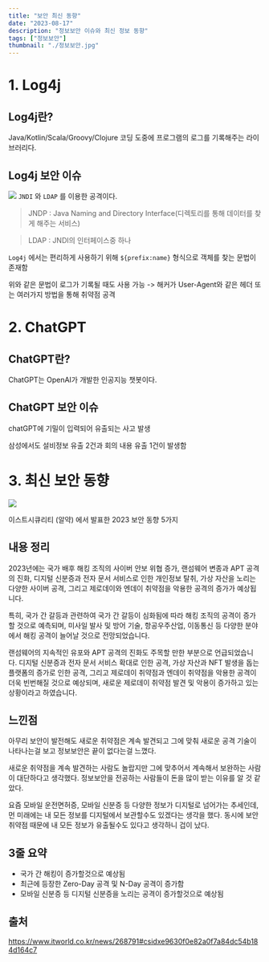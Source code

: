 ```yaml
---
title: "보안 최신 동향"
date: "2023-08-17"
description: "정보보안 이슈와 최신 정보 동향"
tags: ["정보보안"]
thumbnail: "./정보보안.jpg"
---
```


# 1. Log4j

## Log4j란?

Java/Kotlin/Scala/Groovy/Clojure 코딩 도중에 프로그램의 로그를 기록해주는 라이브러리다.

## Log4j 보안 이슈

![](https://velog.velcdn.com/images/dohi/post/a061bd74-fba4-4d1b-b017-be113bb78f19/image.png)
`JNDI` 와 `LDAP` 를 이용한 공격이다.

> JNDP : Java Naming and Directory Interface(디렉토리를 통해 데이터를 찾게 해주는 서비스)

> LDAP : JNDI의 인터페이스중 하나

`Log4j` 에서는 편리하게 사용하기 위해 `${prefix:name}` 형식으로 객체를 찾는 문법이 존재함

위와 같은 문법이 로그가 기록될 때도 사용 가능 -> 해커가 User-Agent와 같은 헤더 또는 여러가지 방법을 통해 취약점 공격

# 2. ChatGPT

## ChatGPT란?

ChatGPT는 OpenAI가 개발한 인공지능 챗봇이다.

## ChatGPT 보안 이슈

chatGPT에 기밀이 입력되어 유출되는 사고 발생

삼성에서도 설비정보 유출 2건과 회의 내용 유출 1건이 발생함

# 3. 최신 보안 동향

![](https://velog.velcdn.com/images/dohi/post/871579cc-3b72-48c6-b659-23813047b2f1/image.png)

이스트시큐리티 (알약) 에서 발표한 2023 보안 동향 5가지

## 내용 정리

2023년에는 국가 배후 해킹 조직의 사이버 안보 위협 증가, 랜섬웨어 변종과 APT 공격의 진화, 디지털 신분증과 전자 문서 서비스로 인한 개인정보 탈취, 가상 자산을 노리는 다양한 사이버 공격, 그리고 제로데이와 엔데이 취약점을 악용한 공격의 증가가 예상됩니다.

특히, 국가 간 갈등과 관련하여 국가 간 갈등이 심화됨에 따라 해킹 조직의 공격이 증가할 것으로 예측되며, 미사일 발사 및 방어 기술, 항공우주산업, 이동통신 등 다양한 분야에서 해킹 공격이 늘어날 것으로 전망되었습니다.

랜섬웨어의 지속적인 유포와 APT 공격의 진화도 주목할 만한 부분으로 언급되었습니다. 디지털 신분증과 전자 문서 서비스 확대로 인한 공격, 가상 자산과 NFT 발생을 돕는 플랫폼의 증가로 인한 공격, 그리고 제로데이 취약점과 엔데이 취약점을 악용한 공격이 더욱 빈번해질 것으로 예상되며, 새로운 제로데이 취약점 발견 및 악용이 증가하고 있는 상황이라고 하였습니다.

## 느낀점

아무리 보안이 발전해도 새로운 취약점은 계속 발견되고 그에 맞춰 새로운 공격 기술이 나타나는걸 보고 정보보안은 끝이 없다는걸 느꼈다.

새로운 취약점을 계속 발견하는 사람도 놀랍지만 그에 맞추어서 계속해서 보완하는 사람이 대단하다고 생각했다. 정보보안을 전공하는 사람들이 돈을 많이 받는 이유를 알 것 같았다.

요즘 모바일 운전면허증, 모바일 신분증 등 다양한 정보가 디지털로 넘어가는 추세인데, 먼 미래에는 내 모든 정보를 디지털에서 보관할수도 있겠다는 생각을 했다. 동시에 보안 취약점 때문에 내 모든 정보가 유출될수도 있다고 생각하니 겁이 났다.

## 3줄 요약

- 국가 간 해킹이 증가할것으로 예상됨
- 최근에 등장한 Zero-Day 공격 및 N-Day 공격이 증가함
- 모바일 신분증 등 디지털 신분증을 노리는 공격이 증가할것으로 예상됨

## 출처

https://www.itworld.co.kr/news/268791#csidxe9630f0e82a0f7a84dc54b184d164c7
